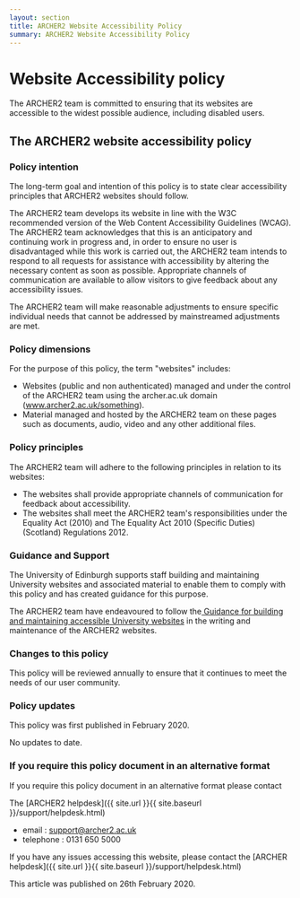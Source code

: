 ```yaml
---
layout: section
title: ARCHER2 Website Accessibility Policy
summary: ARCHER2 Website Accessibility Policy 
---
```


# Website Accessibility policy

The ARCHER2 team is committed to ensuring that its websites are accessible to the widest possible audience, including disabled users.

## The ARCHER2 website accessibility policy
### Policy intention

The long-term goal and intention of this policy is to state clear accessibility principles that ARCHER2 websites should follow.

The ARCHER2 team develops its website in line with the W3C recommended version of the Web Content Accessibility Guidelines (WCAG). The ARCHER2 team acknowledges that this is an anticipatory and continuing work in progress and, in order to ensure no user is disadvantaged while this work is carried out, the ARCHER2 team intends to respond to all requests for assistance with accessibility by altering the necessary content as soon as possible. Appropriate channels of communication are available to allow visitors to give feedback about any accessibility issues.

The ARCHER2 team will make reasonable adjustments to ensure specific individual needs that cannot be addressed by mainstreamed adjustments are met.

### Policy dimensions

For the purpose of this policy, the term "websites" includes:

*    Websites (public and non authenticated) managed and under the control of the ARCHER2 team using the archer.ac.uk domain (www.archer2.ac.uk/something).
*    Material managed and hosted by the ARCHER2 team on these pages such as documents, audio, video and any other additional files.

### Policy principles

The ARCHER2 team will adhere to the following principles in relation to its websites:

*    The websites shall provide appropriate channels of communication for feedback about accessibility.
*    The websites shall meet the ARCHER2 team's responsibilities under the Equality Act (2010) and The Equality Act 2010 (Specific Duties) (Scotland) Regulations 2012.

### Guidance and Support

The University of Edinburgh supports staff building and maintaining University websites and associated material to enable them to comply with this policy and has created guidance for this purpose.

The ARCHER2 team have endeavoured to follow the[ Guidance for building and maintaining accessible University websites](https://www.wiki.ed.ac.uk/display/WAG/Web+Accessibility+Guidance+Home) in the writing and maintenance of the ARCHER2 websites.

### Changes to this policy

This policy will be reviewed annually to ensure that it continues to meet the needs of our user community.

### Policy updates

This policy was first published in February 2020.

No updates to date.

### If you require this policy document in an alternative format
If you require this policy document in an alternative format please contact

The [ARCHER2 helpdesk]({{ site.url }}{{ site.baseurl }}/support/helpdesk.html)

*    email : support@archer2.ac.uk
*    telephone : 0131 650 5000

If you have any issues accessing this website, please contact the [ARCHER helpdesk]({{ site.url }}{{ site.baseurl }}/support/helpdesk.html)

This article was published on 26th February 2020.
